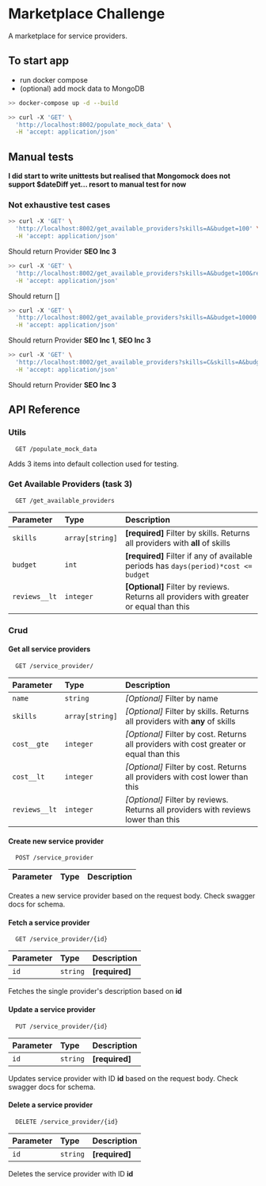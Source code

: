 # Marketplace Challenge

A marketplace for service providers.


## To start app

 - run docker compose
 - (optional) add mock data to MongoDB

```bash
>> docker-compose up -d --build      

>> curl -X 'GET' \
  'http://localhost:8002/populate_mock_data' \
  -H 'accept: application/json' 
```

## Manual tests

**I did start to write unittests but realised that Mongomock does not support $dateDiff yet... resort to manual test for now**

### Not exhaustive test cases

```bash
>> curl -X 'GET' \
  'http://localhost:8002/get_available_providers?skills=A&budget=100' \
  -H 'accept: application/json'
```

Should return Provider **SEO Inc 3**


```bash
>> curl -X 'GET' \
  'http://localhost:8002/get_available_providers?skills=A&budget=100&reviews__gte=4' \
  -H 'accept: application/json'
```

Should return []


```bash
>> curl -X 'GET' \
  'http://localhost:8002/get_available_providers?skills=A&budget=10000' \
  -H 'accept: application/json'

```

Should return Provider **SEO Inc 1**, **SEO Inc 3** 



```bash
>> curl -X 'GET' \
  'http://localhost:8002/get_available_providers?skills=C&skills=A&budget=10000' \
  -H 'accept: application/json'

```

Should return Provider **SEO Inc 3** 


## API Reference

### Utils

```http
  GET /populate_mock_data
```

Adds 3 items into default collection used for testing.


### Get Available Providers (task 3)

```http
  GET /get_available_providers
```

| Parameter | Type     | Description                       |
| :-------- | :------- | :-------------------------------- |
| `skills` | `array[string]` | **[required]** Filter by skills. Returns all providers with **all** of skills |
| `budget` | `int` | **[required]** Filter if any of available periods has `days(period)*cost <= budget` |
| `reviews__lt` | `integer` | **[Optional]** Filter by reviews. Returns all providers with greater or equal than this |


### Crud

#### Get all service providers

```http
  GET /service_provider/
```

| Parameter | Type     | Description                |
| :-------- | :------- | :------------------------- |
| `name` | `string` | *[Optional]* Filter by name |
| `skills` | `array[string]` | *[Optional]* Filter by skills. Returns all providers with **any** of skills |
| `cost__gte` | `integer` | *[Optional]* Filter by cost. Returns all providers with cost greater or equal than this |
| `cost__lt` | `integer` | *[Optional]* Filter by cost. Returns all providers with cost lower than this |
| `reviews__lt` | `integer` | *[Optional]* Filter by reviews. Returns all providers with reviews lower than this |


#### Create new service provider

```http
  POST /service_provider
```

| Parameter | Type     | Description                       |
| :-------- | :------- | :-------------------------------- |

Creates a new service provider based on the request body.
Check swagger docs for schema.

#### Fetch a service provider

```http
  GET /service_provider/{id}
```

| Parameter | Type     | Description                       |
| :-------- | :------- | :-------------------------------- |
| `id` | `string` | **[required]** |

Fetches the single provider's description based on **id**


#### Update a service provider

```http
  PUT /service_provider/{id}
```

| Parameter | Type     | Description                       |
| :-------- | :------- | :-------------------------------- |
| `id` | `string` | **[required]** |

Updates service provider with ID **id** based on the request body. 
Check swagger docs for schema.

#### Delete a service provider

```http
  DELETE /service_provider/{id}
```

| Parameter | Type     | Description                       |
| :-------- | :------- | :-------------------------------- |
| `id` | `string` | **[required]** |

Deletes the service provider with ID **id**






